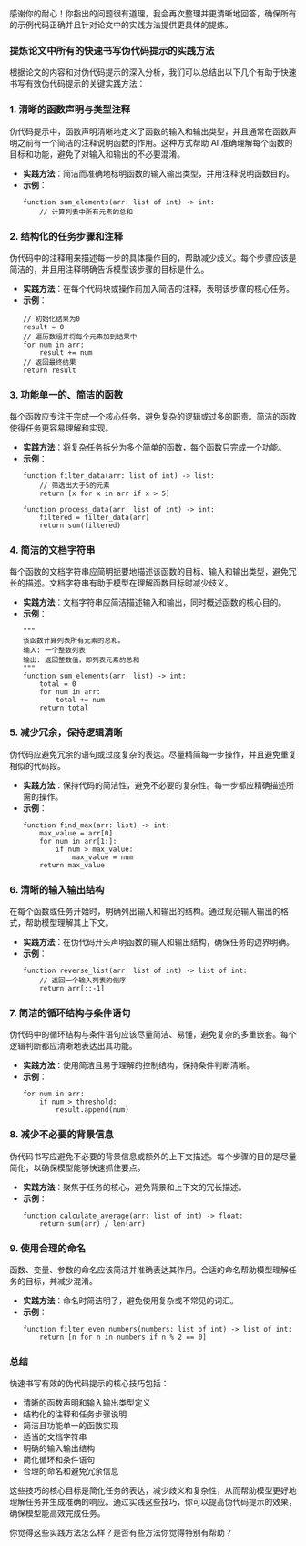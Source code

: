 感谢你的耐心！你指出的问题很有道理，我会再次整理并更清晰地回答，确保所有的示例代码正确并且针对论文中的实践方法提供更具体的提炼。

### 提炼论文中所有的快速书写伪代码提示的实践方法

根据论文的内容和对伪代码提示的深入分析，我们可以总结出以下几个有助于快速书写有效伪代码提示的关键实践方法：

### 1. **清晰的函数声明与类型注释**
   伪代码提示中，函数声明清晰地定义了函数的输入和输出类型，并且通常在函数声明之前有一个简洁的注释说明函数的作用。这种方式帮助 AI 准确理解每个函数的目标和功能，避免了对输入和输出的不必要混淆。
   
   - **实践方法**：简洁而准确地标明函数的输入输出类型，并用注释说明函数目的。
   - **示例**：
     ```pseudo
     function sum_elements(arr: list of int) -> int:
         // 计算列表中所有元素的总和
     ```

### 2. **结构化的任务步骤和注释**
   伪代码中的注释用来描述每一步的具体操作目的，帮助减少歧义。每个步骤应该是简洁的，并且用注释明确告诉模型该步骤的目标是什么。
   
   - **实践方法**：在每个代码块或操作前加入简洁的注释，表明该步骤的核心任务。
   - **示例**：
     ```pseudo
     // 初始化结果为0
     result = 0
     // 遍历数组并将每个元素加到结果中
     for num in arr:
         result += num
     // 返回最终结果
     return result
     ```

### 3. **功能单一的、简洁的函数**
   每个函数应专注于完成一个核心任务，避免复杂的逻辑或过多的职责。简洁的函数使得任务更容易理解和实现。

   - **实践方法**：将复杂任务拆分为多个简单的函数，每个函数只完成一个功能。
   - **示例**：
     ```pseudo
     function filter_data(arr: list of int) -> list:
         // 筛选出大于5的元素
         return [x for x in arr if x > 5]

     function process_data(arr: list of int) -> int:
         filtered = filter_data(arr)
         return sum(filtered)
     ```

### 4. **简洁的文档字符串**
   每个函数的文档字符串应简明扼要地描述该函数的目标、输入和输出类型，避免冗长的描述。文档字符串有助于模型在理解函数目标时减少歧义。

   - **实践方法**：文档字符串应简洁描述输入和输出，同时概述函数的核心目的。
   - **示例**：
     ```pseudo
     """
     该函数计算列表所有元素的总和。
     输入: 一个整数列表
     输出: 返回整数值，即列表元素的总和
     """
     function sum_elements(arr: list) -> int:
         total = 0
         for num in arr:
             total += num
         return total
     ```

### 5. **减少冗余，保持逻辑清晰**
   伪代码应避免冗余的语句或过度复杂的表达。尽量精简每一步操作，并且避免重复相似的代码段。

   - **实践方法**：保持代码的简洁性，避免不必要的复杂性。每一步都应精确描述所需的操作。
   - **示例**：
     ```pseudo
     function find_max(arr: list) -> int:
         max_value = arr[0]
         for num in arr[1:]:
             if num > max_value:
                 max_value = num
         return max_value
     ```

### 6. **清晰的输入输出结构**
   在每个函数或任务开始时，明确列出输入和输出的结构。通过规范输入输出的格式，帮助模型理解其上下文。

   - **实践方法**：在伪代码开头声明函数的输入和输出结构，确保任务的边界明确。
   - **示例**：
     ```pseudo
     function reverse_list(arr: list of int) -> list of int:
         // 返回一个输入列表的倒序
         return arr[::-1]
     ```

### 7. **简洁的循环结构与条件语句**
   伪代码中的循环结构与条件语句应该尽量简洁、易懂，避免复杂的多重嵌套。每个逻辑判断都应清晰地表达出其功能。

   - **实践方法**：使用简洁且易于理解的控制结构，保持条件判断清晰。
   - **示例**：
     ```pseudo
     for num in arr:
         if num > threshold:
             result.append(num)
     ```

### 8. **减少不必要的背景信息**
   伪代码书写应避免不必要的背景信息或额外的上下文描述。每个步骤的目的是尽量简化，以确保模型能够快速抓住要点。

   - **实践方法**：聚焦于任务的核心，避免背景和上下文的冗长描述。
   - **示例**：
     ```pseudo
     function calculate_average(arr: list of int) -> float:
         return sum(arr) / len(arr)
     ```

### 9. **使用合理的命名**
   函数、变量、参数的命名应该简洁并准确表达其作用。合适的命名帮助模型理解任务的目标，并减少混淆。

   - **实践方法**：命名时简洁明了，避免使用复杂或不常见的词汇。
   - **示例**：
     ```pseudo
     function filter_even_numbers(numbers: list of int) -> list of int:
         return [n for n in numbers if n % 2 == 0]
     ```

### 总结
快速书写有效的伪代码提示的核心技巧包括：
- 清晰的函数声明和输入输出类型定义
- 结构化的注释和任务步骤说明
- 简洁且功能单一的函数实现
- 适当的文档字符串
- 明确的输入输出结构
- 简化循环和条件语句
- 合理的命名和避免冗余信息

这些技巧的核心目标是简化任务的表达，减少歧义和复杂性，从而帮助模型更好地理解任务并生成准确的响应。通过实践这些技巧，你可以提高伪代码提示的效果，确保模型能高效完成任务。

你觉得这些实践方法怎么样？是否有些方法你觉得特别有帮助？